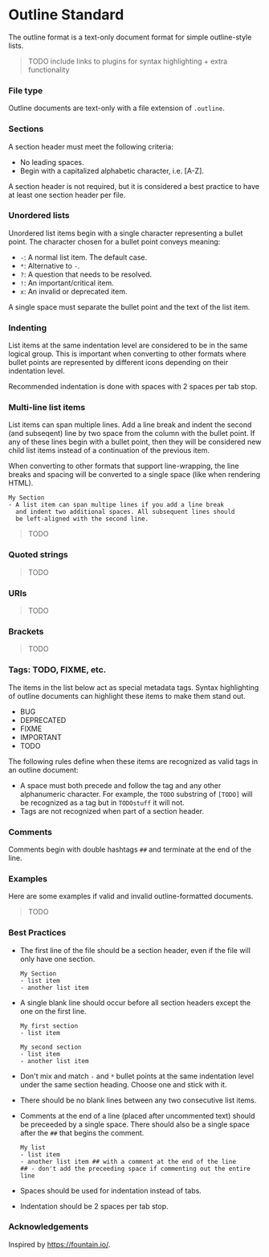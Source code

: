 # Outline Standard

The outline format is a text-only document format for simple
outline-style lists.

> TODO include links to plugins for syntax highlighting + extra functionality

### File type

Outline documents are text-only with a file extension of `.outline`.

### Sections

A section header must meet the following criteria:
- No leading spaces.
- Begin with a capitalized alphabetic character, i.e. [A-Z].

A section header is not required, but it is considered a best
practice to have at least one section header per file.

### Unordered lists

Unordered list items begin with a single character representing a
bullet point. The character chosen for a bullet point conveys meaning:
- `-`: A normal list item. The default case.
- `*`: Alternative to `-`.
- `?`: A question that needs to be resolved.
- `!`: An important/critical item.
- `x`: An invalid or deprecated item.

A single space must separate the bullet point and the text of
the list item.

### Indenting

List items at the same indentation level are considered to be in the
same logical group. This is important when converting to other formats
where bullet points are represented by different icons depending on
their indentation level.

Recommended indentation is done with spaces with 2 spaces per tab stop.

### Multi-line list items

List items can span multiple lines. Add a line break and indent the
second (and subseqent) line by two space from the column with the
bullet point. If any of these lines begin with a bullet point, then
they will be considered new child list items instead of a continuation
of the previous item.

When converting to other formats that support line-wrapping, the
line breaks and spacing will be converted to a single space (like
when rendering HTML).

```
My Section
- A list item can span multipe lines if you add a line break
  and indent two additional spaces. All subsequent lines should
  be left-aligned with the second line.
```

> TODO

### Quoted strings

> TODO

### URIs

> TODO

### Brackets

> TODO

### Tags: TODO, FIXME, etc.

The items in the list below act as special metadata tags. Syntax
highlighting of outline documents can highlight these items to make 
them stand out.

- BUG
- DEPRECATED
- FIXME
- IMPORTANT
- TODO

The following rules define when these items are recognized as valid
tags in an outline document:
- A space must both precede and follow the tag and any other alphanumeric
  character. For example, the `TODO` substring of `[TODO]` will be
  recognized as a tag but in `TODOstuff` it will not.
- Tags are not recognized when part of a section header.

### Comments

Comments begin with double hashtags `##` and terminate at the end of
the line.

### Examples

Here are some examples if valid and invalid outline-formatted documents.

> TODO

### Best Practices

- The first line of the file should be a section header, even
  if the file will only have one section.

  ```
  My Section
  - list item
  - another list item
  ```

- A single blank line should occur before all section headers
  except the one on the first line.

  ```
  My first section
  - list item

  My second section
  - list item
  - another list item
  ```

- Don't mix and match `-` and `*` bullet points at the same indentation
  level under the same section heading. Choose one and stick with it.
- There should be no blank lines between any two consecutive list items.
- Comments at the end of a line (placed after uncommented text)
  should be preceeded by a single space. There should also be a single
  space after the `##` that begins the comment.

  ```
  My list
  - list item
  - another list item ## with a comment at the end of the line
  ## - don't add the preceeding space if commenting out the entire line
  ```

- Spaces should be used for indentation instead of tabs.
- Indentation should be 2 spaces per tab stop.

### Acknowledgements

Inspired by https://fountain.io/.


